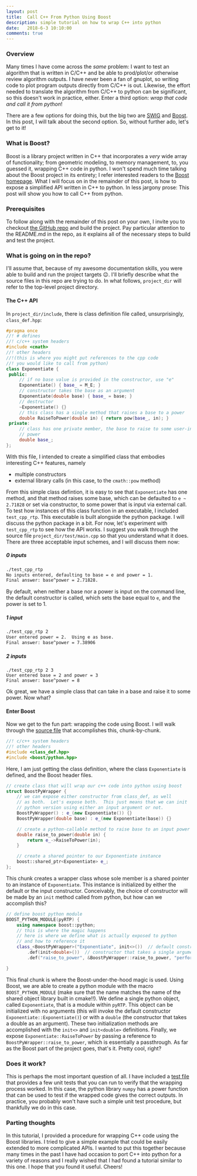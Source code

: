 ```yaml
---
layout: post
title:  Call C++ From Python Using Boost
description: simple tutorial on how to wrap C++ into python
date:   2018-6-3 10:10:00
comments: true
---
```


### Overview
Many times I have come across the _same_ problem:  I want to test an algorithm that is written in C/C++ and be able to prod/plot/or otherwise review algorithm outputs.  I have never been a fan of gnuplot, so writing code to plot program outputs directly from C/C++ is out.  Likewise, the effort needed to translate the algorithm from C/C++ to python can be significant, so this doesn't work in practice, either.  Enter a third option: _wrap that code and call it from python_!

There are a few options for doing this, but the big two are [SWIG](http://www.swig.org/exec.html) and [Boost](https://www.boost.org/doc/libs/1_56_0/libs/python/doc/index.html).  In this post, I will talk about the second option.  So, without further ado, let's get to it!

### What is Boost?
Boost is a library project written in C++ that incorporates a _very_ wide array of functionality; from geometric modeling, to memory management, to, you guessed it, wrapping C++ code in python.  I won't spend much time talking about the Boost project in its entirety; I refer interested readers to the [Boost homepage](https://www.boost.org).  What I will focus on in the remainder of this post, is how to expose a simplified API written in C++ to python.  In less jargony prose: This post will show you how to call C++ from python.

### Prerequisites
To follow along with the remainder of this post on your own, I invite you to checkout [the GitHub repo](https://github.com/jwdinius/call-cpp-from-python-with-boost) and build the project.  Pay particular attention to the README.md in the repo, as it explains all of the necessary steps to build and test the project.

### What is going on in the repo?
I'll assume that, because of my awesome documentation skills, you were able to build and run the project targets :wink:.  I'll briefly describe what the source files in this repo are trying to do.  In what follows, `project_dir` will refer to the top-level project directory.

#### The C++ API
In `project_dir/include`, there is class definition file called, unsurprisingly, `class_def.hpp`:

```cpp
#pragma once
//! # defines
//! c/c++ system headers
#include <cmath>
//! other headers 
//!(this is where you might put references to the cpp code 
//! you would like to call from python)
class Exponentiate {
 public:
     // if no base value is provided in the constructor, use "e"
     Exponentiate() { base_ = M_E; }
     // constructor takes the base as an argument
     Exponentiate(double base) { base_ = base; }
     // destructor
     ~Exponentiate() {}
     // this class has a single method that raises a base to a power
     double RaiseToPower(double in) { return pow(base_, in); }
 private:
     // class has one private member, the base to raise to some user-input
     // power
     double base_;
};
```

With this file, I intended to create a simplified class that embodies interesting C++ features, namely

* multiple constructors
* external library calls (in this case, to the `cmath::pow` method)

From this simple class defintion, it is easy to see that `Exponentiate` has one method, and that method raises some base, which can be defaulted to `e ~ 2.71828` or set via constructor, to some power that is input via external call.  To test how instances of this class function in an executable, I included `test_cpp_rtp`.  This executable is built alongside the python package.  I will discuss the python package in a bit.  For now, let's experiment with `test_cpp_rtp` to see how the API works.  I suggest you walk through the source file `project_dir/test/main.cpp` so that you understand what it does.  There are three acceptable input schemes, and I will discuss them now:

##### 0 inputs

```bash
./test_cpp_rtp
No inputs entered, defaulting to base = e and power = 1.
Final answer: base^power = 2.71828.
```

By default, when neither a base nor a power is input on the command line, the default constructor is called, which sets the base equal to `e`, and the power is set to 1.

##### 1 input

```bash
./test_cpp_rtp 2
User entered power = 2.  Using e as base.
Final answer: base^power = 7.38906
```

##### 2 inputs

```base
./test_cpp_rtp 2 3
User entered base = 2 and power = 3
Final answer: base^power = 8
```

Ok great, we have a simple class that can take in a base and raise it to some power.  Now what?

#### Enter Boost

Now we get to the fun part: wrapping the code using Boost.  I will walk through the [source file](https://github.com/jwdinius/call-cpp-from-python-with-boost/blob/master/src/boost_wrapper.cpp) that accomplishes this, chunk-by-chunk.

```cpp
//! c/c++ system headers
//! other headers
#include <class_def.hpp>
#include <boost/python.hpp>
```

Here, I am just getting the class definition, where the class `Exponentiate` is defined, and the Boost header files.

```cpp
// create class that will wrap our c++ code into python using boost
struct BoostPyWrapper {
    // we can expose either constructor from class_def, as well
    // as both.  Let's expose both.  This just means that we can init
    // python version using either an input argument or not.
    BoostPyWrapper() : e_(new Exponentiate()) {}
    BoostPyWrapper(double base) : e_(new Exponentiate(base)) {}

    // create a python-callable method to raise base to an input power
    double raise_to_power(double in) {
        return e_->RaiseToPower(in);
    }

    // create a shared pointer to our Exponentiate instance
    boost::shared_ptr<Exponentiate> e_;
};
```

This chunk creates a wrapper class whose sole member is a shared pointer to an instance of `Exponentiate`.  This instance is initialized by either the default or the input constructor.  Conceivably, the choice of constructor will be made by an `init` method called from python, but how can we accomplish this?

```cpp
// define boost python module
BOOST_PYTHON_MODULE(pyRTP) {
    using namespace boost::python;
    // this is where the magic happens
    // here is where we define what is actually exposed to python
    // and how to reference it
    class_<BoostPyWrapper>("Exponentiate", init<>())  // default constructor
        .def(init<double>())  // constructor that takes a single argument
        .def("raise_to_power", &BoostPyWrapper::raise_to_power, "perform the computation");  // ref to our single method

}
```

This final chunk is where the Boost-under-the-hood magic is used.  Using Boost, we are able to create a python module with the macro `BOOST_PYTHON_MODULE` \(make sure that the name matches the name of the shared object library built in cmake!!\).  We define a single python object, called `Exponentiate`, that is a module within `pyRTP`.  This object can be initialized with no arguments \(this will invoke the default constructor `Exponentiate::Exponentiate()`\) or with a `double` \(the constructor that takes a double as an argument\).  These two initialization methods are accomplished with the `init<>` and `init<double>` definitions.  Finally, we expose `Exponentiate::RaiseToPower` by passing a reference to `BoostPyWrapper::raise_to_power`, which is essentially a passthrough.  As far as the Boost part of the project goes, that's it.  Pretty cool, right?

### Does it work?
This is perhaps the most important question of all.  I have included a [test file](https://github.com/jwdinius/call-cpp-from-python-with-boost/blob/master/test/test.py) that provides a few unit tests that you can run to verify that the wrapping process worked.  In this case, the python library `numpy` has a power function that can be used to test if the wrapped code gives the correct outputs.  In practice, you probably won't have such a simple unit test procedure, but thankfully we do in this case.

### Parting thoughts
In this tutorial, I provided a procedure for wrapping C++ code using the Boost libraries.  I tried to give a simple example that could be easily extended to more complicated APIs.  I wanted to put this together because many times in the past I have had occasion to port C++ into python for a variety of reasons and I really wished that I had found a tutorial similar to this one.  I hope that you found it useful.  Cheers!

